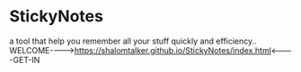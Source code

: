 # StickyNotes
a tool that help you remember all your stuff quickly and efficiency..
WELCOME---->https://shalomtalker.github.io/StickyNotes/index.html<----GET-IN
